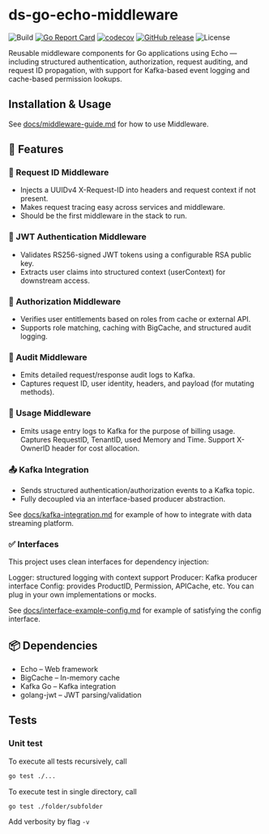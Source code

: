 # ds-go-echo-middleware

![Build](https://github.com/grasp-labs/ds-go-echo-middleware/actions/workflows/ci.yml/badge.svg)
[![Go Report Card](https://goreportcard.com/badge/github.com/grasp-labs/ds-go-echo-middleware)](https://goreportcard.com/report/github.com/grasp-labs/ds-go-echo-middleware)
[![codecov](https://codecov.io/gh/grasp-labs/ds-go-echo-middleware/branch/main/graph/badge.svg)](https://codecov.io/gh/grasp-labs/ds-go-echo-middleware)
[![GitHub release](https://img.shields.io/github/v/release/grasp-labs/ds-go-echo-middleware)](https://github.com/grasp-labs/ds-go-echo-middleware/releases)
![License](https://img.shields.io/github/license/grasp-labs/ds-go-echo-middleware?cacheSeconds=60)

Reusable middleware components for Go applications using Echo — including structured authentication, authorization, request auditing, and request ID propagation, with support for Kafka-based event logging and cache-based permission lookups.

## Installation & Usage

See [docs/middleware-guide.md](./docs/middleware-guide.md) for how to use Middleware.

## 🚀 Features

### 🧠 Request ID Middleware

- Injects a UUIDv4 X-Request-ID into headers and request context if not present.
- Makes request tracing easy across services and middleware. 
- Should be the first middleware in the stack to run.

### 🔑 JWT Authentication Middleware

- Validates RS256-signed JWT tokens using a configurable RSA public key.
- Extracts user claims into structured context (userContext) for downstream access.

### 🔐 Authorization Middleware

- Verifies user entitlements based on roles from cache or external API.
- Supports role matching, caching with BigCache, and structured audit logging.

### 🧾 Audit Middleware

- Emits detailed request/response audit logs to Kafka.
- Captures request ID, user identity, headers, and payload (for mutating methods).

### 🧾 Usage Middleware

- Emits usage entry logs to Kafka for the purpose of billing usage. Captures RequestID, TenantID, used Memory and Time. Support X-OwnerID header for cost allocation.

### 📤 Kafka Integration

- Sends structured authentication/authorization events to a Kafka topic.
- Fully decoupled via an interface-based producer abstraction.

See [docs/kafka-integration.md](./docs/kafka-integration.md) for example of how to integrate with data streaming platform.

### ✅ Interfaces

This project uses clean interfaces for dependency injection:

Logger: structured logging with context support
Producer: Kafka producer interface
Config: provides ProductID, Permission, APICache, etc.
You can plug in your own implementations or mocks.

See [docs/interface-example-config.md](./docs/interface-example-config.md) for example of satisfying the config interface.

## 📦 Dependencies

- Echo – Web framework
- BigCache – In-memory cache
- Kafka Go – Kafka integration
- golang-jwt – JWT parsing/validation

## Tests

### Unit test

To execute all tests recursively, call

```bash
go test ./... 
```


To execute test in single directory, call

```bash
go test ./folder/subfolder
```

Add verbosity by flag `-v`
